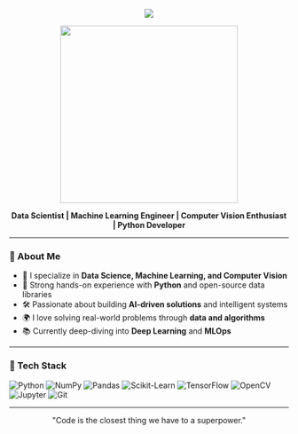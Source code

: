 <!-- Orange Gradient Welcome Banner -->
<p align="center">
  <img src="https://capsule-render.vercel.app/api?type=waving&color=FF7F50,FFB347&height=200&section=header&text=HI%20I%20Am%20Azizullah%20Naik!&fontColor=ffffff&fontSize=35&fontAlign=40" />
</p>

<p align="center">
  <img src="https://media.giphy.com/media/v1.Y2lkPTc5MGI3NjExNzNjMGVtbGd3cW54d3lrczJpYWd3ZDRhdWlhMnBjdjA3Z3VmZ3l4NCZlcD12MV9naWZzX3NlYXJjaCZjdD1n/M9gbBd9nbDrOTu1Mqx/giphy.gif" width="320"/>
</p>


<p align="center">
  <b>Data Scientist | Machine Learning Engineer | Computer Vision Enthusiast | Python Developer</b>
</p>

---

### 🧠 About Me

- 🔬 I specialize in **Data Science, Machine Learning, and Computer Vision**
- 🐍 Strong hands-on experience with **Python** and open-source data libraries
- 🛠️ Passionate about building **AI-driven solutions** and intelligent systems
- 🌍 I love solving real-world problems through **data and algorithms**
- 📚 Currently deep-diving into **Deep Learning** and **MLOps**

---

### 🚀 Tech Stack

![Python](https://img.shields.io/badge/Python-FFD43B?style=for-the-badge&logo=python&logoColor=blue)
![NumPy](https://img.shields.io/badge/Numpy-013243?style=for-the-badge&logo=numpy)
![Pandas](https://img.shields.io/badge/Pandas-150458?style=for-the-badge&logo=pandas)
![Scikit-Learn](https://img.shields.io/badge/Scikit--Learn-F7931E?style=for-the-badge&logo=scikitlearn&logoColor=white)
![TensorFlow](https://img.shields.io/badge/TensorFlow-FF6F00?style=for-the-badge&logo=tensorflow&logoColor=white)
![OpenCV](https://img.shields.io/badge/OpenCV-5C3EE8?style=for-the-badge&logo=opencv&logoColor=white)
![Jupyter](https://img.shields.io/badge/Jupyter-F37626?style=for-the-badge&logo=jupyter)
![Git](https://img.shields.io/badge/Git-F05032?style=for-the-badge&logo=git&logoColor=white)

---

<p align="center" style="font-size:14px;">
  "Code is the closest thing we have to a superpower."
</p>
